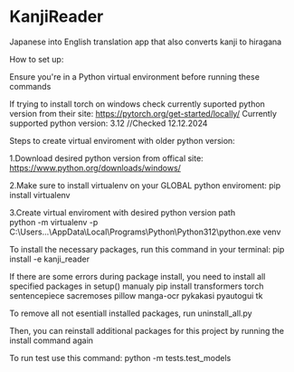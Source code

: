 # KanjiReader
Japanese into English translation app that also converts kanji to hiragana

How to set up:

 Ensure you're in a Python virtual environment before running these commands
 
If trying to install torch on windows check currently suported python version from their site:
https://pytorch.org/get-started/locally/
Currently supported python version: 3.12 //Checked 12.12.2024
    
Steps to create virtual enviroment with older python version:

  1.Download desired python version from offical site:
    https://www.python.org/downloads/windows/
    
  2.Make sure to install virtualenv on your GLOBAL python enviroment:
    pip install virtualenv
    
  3.Create virtual enviroment with desired python version path                    
    python -m virtualenv -p C:\Users\...\AppData\Local\Programs\Python\Python312\python.exe venv
        
  To install the necessary packages, run this command in your terminal: 
    pip install -e kanji_reader
    
  If there are some errors during package install, you need to install all specified packages in setup() manualy
        pip install transformers torch sentencepiece sacremoses pillow manga-ocr pykakasi pyautogui tk 

  To remove all not esentiall installed packages, run uninstall_all.py
    
  Then, you can reinstall additional packages for this project by running the install command again

To run test use this command:
python -m tests.test_models
